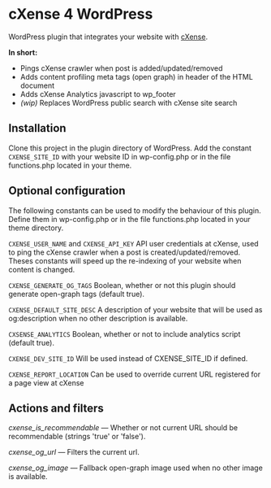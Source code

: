 # cXense 4 WordPress

WordPress plugin that integrates your website with [cXense](http://www.cXense.com/).

**In short:**

 - Pings cXense crawler when post is added/updated/removed
 - Adds content profiling meta tags (open graph) in header of the HTML document
 - Adds cXense Analytics javascript to wp_footer
 - *(wip)* Replaces WordPress public search with cXense site search

## Installation

Clone this project in the plugin directory of WordPress. Add the constant `CXENSE_SITE_ID` with your website
ID in wp-config.php or in the file functions.php located in your theme.


## Optional configuration

The following constants can be used to modify the behaviour of this plugin. Define them in wp-config.php or in the file functions.php located in your theme directory.

`CXENSE_USER_NAME` and `CXENSE_API_KEY` API user credentials at cXense, used to ping the cXense crawler when a post is created/updated/removed. Theses constants will speed up the re-indexing of your website when content is changed.
              
`CXENSE_GENERATE_OG_TAGS` Boolean, whether or not this plugin should generate open-graph tags (default true).

`CXENSE_DEFAULT_SITE_DESC` A description of your website that will be used as og:description when no other description is available.

`CXSENSE_ANALYTICS` Boolean, whether or not to include analytics script (default true).

`CXENSE_DEV_SITE_ID` Will be used instead of CXENSE_SITE_ID if defined.

`CXENSE_REPORT_LOCATION` Can be used to override current URL registered for a page view at cXense 


## Actions and filters

*cxense_is_recommendable* — Whether or not current URL should be recommendable (strings 'true' or 'false').

*cxense_og_url* — Filters the current url.

*cxense_og_image* — Fallback open-graph image used when no other image is available.

